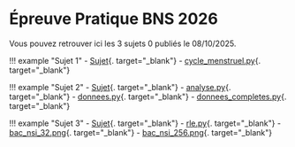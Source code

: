 # Épreuve Pratique BNS 2026

Vous pouvez retrouver ici les 3 sujets 0 publiés le 08/10/2025.

!!! example "Sujet 1"
    - [Sujet](data/EP_sujets0_1/EP-BAC-NSI-Sujet1.pdf){. target="_blank"}
    - [cycle_menstruel.py](data/EP_sujets0_1/cycle_menstruel.py){. target="_blank"}

!!! example "Sujet 2"
    - [Sujet](data/EP_sujets0_2/EP-BAC-NSI-Sujet2.pdf){. target="_blank"}
    - [analyse.py](data/EP_sujets0_2/analyse.py){. target="_blank"}
    - [donnees.py](data/EP_sujets0_2/donnees.py){. target="_blank"}
    - [donnees_completes.py](data/EP_sujets0_2/donnees_completes.py){. target="_blank"}

!!! example "Sujet 3"
    - [Sujet](data/EP_sujets0_3/EP-BAC-NSI-Sujet3.pdf){. target="_blank"}
    - [rle.py](data/EP_sujets0_3/rle.py){. target="_blank"}
    - [bac_nsi_32.png](data/EP_sujets0_3/bac_nsi_32.png){. target="_blank"}
    - [bac_nsi_256.png](data/EP_sujets0_3/bac_nsi_256.png){. target="_blank"}
    